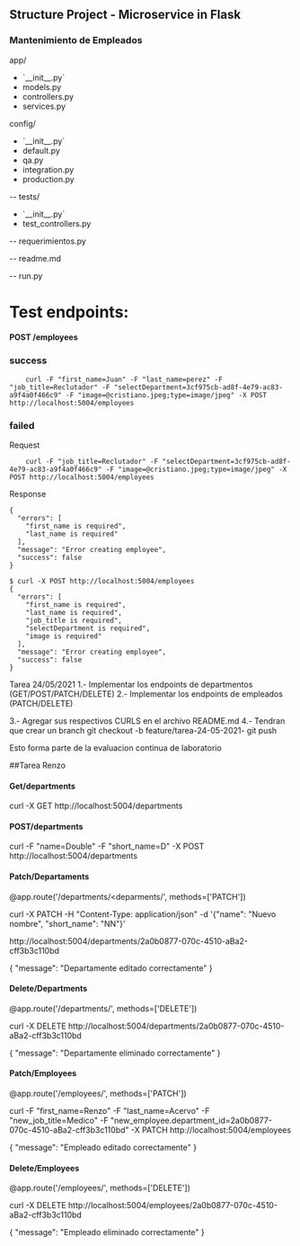 ## Structure Project - Microservice in Flask

### Mantenimiento de Empleados

app/

<ul>
    <li>`__init__.py`</li>
    <li>models.py</li>
    <li>controllers.py</li>
    <li>services.py</li>
</ul>
config/
<ul>
    <li>`__init__.py`</li>
    <li>default.py</li>
    <li>qa.py</li>
    <li>integration.py</li>
    <li>production.py</li>
</ul>

-- tests/

<ul>
    <li>`__init__.py`</li>
    <li>test_controllers.py</li>
</ul>

-- requerimientos.py

-- readme.md

-- run.py

# Test endpoints:

#### POST /employees

### success

```
    curl -F "first_name=Juan" -F "last_name=perez" -F "job_title=Reclutador" -F "selectDepartment=3cf975cb-ad8f-4e79-ac83-a9f4a0f466c9" -F "image=@cristiano.jpeg;type=image/jpeg" -X POST http://localhost:5004/employees
```

### failed

Request

```
    curl -F "job_title=Reclutador" -F "selectDepartment=3cf975cb-ad8f-4e79-ac83-a9f4a0f466c9" -F "image=@cristiano.jpeg;type=image/jpeg" -X POST http://localhost:5004/employees
```

Response

```
{
  "errors": [
    "first_name is required",
    "last_name is required"
  ],
  "message": "Error creating employee",
  "success": false
}
```

```
$ curl -X POST http://localhost:5004/employees
{
  "errors": [
    "first_name is required",
    "last_name is required",
    "job_title is required",
    "selectDepartment is required",
    "image is required"
  ],
  "message": "Error creating employee",
  "success": false
}
```

Tarea 24/05/2021
1.- Implementar los endpoints de departmentos (GET/POST/PATCH/DELETE)
2.- Implementar los endpoints de empleados (PATCH/DELETE)


3.- Agregar sus respectivos CURLS en el archivo README.md
4.- Tendran que crear un branch
git checkout -b feature/tarea-24-05-2021-<username de gitbhub>
git push

Esto forma parte de la evaluacion continua de laboratorio

##Tarea Renzo

#### Get/departments

curl -X GET http://localhost:5004/departments
    

#### POST/departments

  curl -F "name=Double" -F "short_name=D" -X POST http://localhost:5004/departments

#### Patch/Departaments

@app.route('/departments/<deparments/<id>', methods=['PATCH'])
    
curl -X PATCH -H "Content-Type: application/json" -d '{"name": "Nuevo nombre", "short_name": "NN"}'

http://localhost:5004/departments/2a0b0877-070c-4510-aBa2-cff3b3c110bd
    
{ "message": "Departamente editado correctamente" }
    
#### Delete/Departments

@app.route('/departments/<id>', methods=['DELETE'])
    
curl -X DELETE http://localhost:5004/departments/2a0b0877-070c-4510-aBa2-cff3b3c110bd
    
{ "message": "Departamente eliminado correctamente" }

#### Patch/Employees

@app.route('/employees/<id>', methods=['PATCH']) 
    
curl -F "first_name=Renzo" -F "last_name=Acervo" -F "new_job_title=Medico" -F "new_employee.department_id=2a0b0877-070c-4510-aBa2-cff3b3c110bd" 
-X PATCH http://localhost:5004/employees 
    
{ "message": "Empleado editado correctamente" }

#### Delete/Employees

@app.route('/employees/<employeeid>', methods=['DELETE'])

curl -X DELETE http://localhost:5004/employees/2a0b0877-070c-4510-aBa2-cff3b3c110bd

{ "message": "Empleado eliminado correctamente" }
